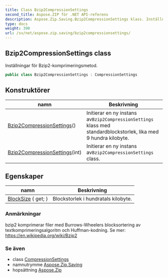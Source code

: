 ```yaml
---
title: Class Bzip2CompressionSettings
second_title: Aspose.ZIP för .NET API-referens
description: Aspose.Zip.Saving.Bzip2CompressionSettings klass. Inställningar för Bzip2komprimeringsmetod.
type: docs
weight: 390
url: /sv/net/aspose.zip.saving/bzip2compressionsettings/
---
```

## Bzip2CompressionSettings class

Inställningar för Bzip2-komprimeringsmetod.

```csharp
public class Bzip2CompressionSettings : CompressionSettings
```

## Konstruktörer

| namn | Beskrivning |
| --- | --- |
| [Bzip2CompressionSettings](bzip2compressionsettings/#constructor)() | Initierar en ny instans av`Bzip2CompressionSettings` klass med standardblockstorlek, lika med 9 hundra kilobyte. |
| [Bzip2CompressionSettings](bzip2compressionsettings/#constructor_1)(int) | Initierar en ny instans av`Bzip2CompressionSettings` class. |

## Egenskaper

| namn | Beskrivning |
| --- | --- |
| [BlockSize](../../aspose.zip.saving/bzip2compressionsettings/blocksize/) { get; } | Blockstorlek i hundratals kilobyte. |

### Anmärkningar

bzip2 komprimerar filer med Burrows-Wheelers blocksortering av textkomprimeringsalgoritm och Huffman-kodning. Se mer: https://en.wikipedia.org/wiki/Bzip2

### Se även

* class [CompressionSettings](../compressionsettings/)
* namnutrymme [Aspose.Zip.Saving](../../aspose.zip.saving/)
* hopsättning [Aspose.Zip](../../)



